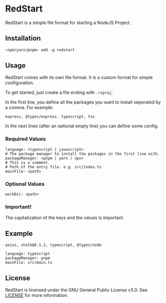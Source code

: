 # RedStart

RedStart is a simple file format for starting a NodeJS Project.

## Installation

```bash
<npm/yarn/pnpm> add -g redstart
```

## Usage

RedStart comes with its own file format. It is a custom format for simple configuration.

To get started, just create a file ending with `.rsproj`.

In the first line, you define all the packages you want to install seperated by a comma. For example:

```rsproj
express, @types/express, typescript, tsx
```

In the next lines (after an optional empty line) you can define some config.

### Required Values

```rsproj
language: <typescript | javascript>
# The package manager to install the packages in the first line with.
packageManager: <pnpm | yarn | npn>
# This is a comment.
# Path of the entry file. e.g. src/index.ts
mainFile: <path>
```

### Optional Values

```rsproj
workDir: <path>
```

### Important!

The capitalization of the keys and the values is important.

## Example

```rsproj
axios, chalk@4.1.2, typescript, @types/node

language: typescript
packageManager: pnpm
mainFile: src/main.ts
```

## License

RedStart is licensed under the GNU General Public License v3.0. See [LICENSE](LICENSE) for more information.
